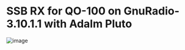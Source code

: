 # SSB RX for QO-100 on GnuRadio-3.10.1.1 with Adalm Pluto

![image](https://github.com/ra4hgn/grc-puto/blob/main/images/pluto_rx.png)
